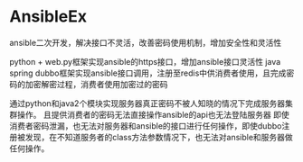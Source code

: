 # AnsibleEx
ansible二次开发，解决接口不灵活，改善密码使用机制，增加安全性和灵活性

python + web.py框架实现ansible的https接口，增加ansible接口灵活性
java spring dubbo框架实现ansible接口调用，注册至redis中供消费者使用，且完成密码的加密解密过程，消费者使用加密过的密码

通过python和java2个模块实现服务器真正密码不被人知晓的情况下完成服务器集群操作。
且提供消费者的密码无法直接操作ansible的api也无法登陆服务器
即使消费者密码泄漏，也无法对服务器和ansible的接口进行任何操作，即使dubbo注册被发现，在不知道服务者的class方法参数情况下，也无法对ansible和服务器做任何操作。
